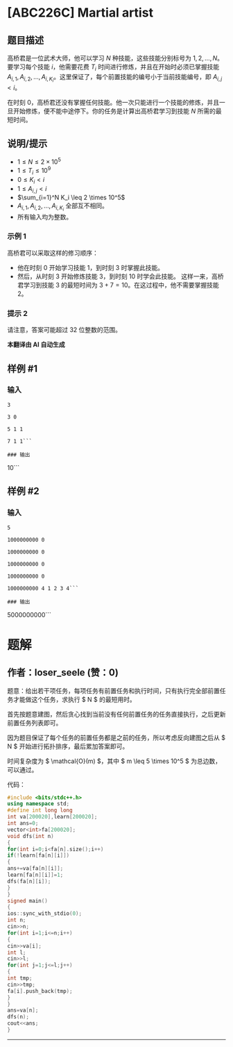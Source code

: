 # [ABC226C] Martial artist

## 题目描述

高桥君是一位武术大师，他可以学习 $N$ 种技能，这些技能分别标号为 $1, 2, \ldots, N$。要学习每个技能 $i$，他需要花费 $T_i$ 时间进行修炼，并且在开始时必须已掌握技能 $A_{i,1}, A_{i,2}, \ldots, A_{i,K_i}$。这里保证了，每个前置技能的编号小于当前技能编号，即 $A_{i,j} < i$。

在时刻 $0$，高桥君还没有掌握任何技能。他一次只能进行一个技能的修炼，并且一旦开始修炼，便不能中途停下。你的任务是计算出高桥君学习到技能 $N$ 所需的最短时间。

## 说明/提示

- $1 \leq N \leq 2 \times 10^5$
- $1 \leq T_i \leq 10^9$
- $0 \leq K_i < i$
- $1 \leq A_{i,j} < i$
- $\sum_{i=1}^N K_i \leq 2 \times 10^5$
- $A_{i,1}, A_{i,2}, \ldots, A_{i,K_i}$ 全部互不相同。
- 所有输入均为整数。

### 示例 1
高桥君可以采取这样的修习顺序：
- 他在时刻 $0$ 开始学习技能 $1$，到时刻 $3$ 时掌握此技能。
- 然后，从时刻 $3$ 开始修炼技能 $3$，到时刻 $10$ 时学会此技能。
这样一来，高桥君学习到技能 $3$ 的最短时间为 $3 + 7 = 10$。在这过程中，他不需要掌握技能 $2$。

### 提示 2
请注意，答案可能超过 $32$ 位整数的范围。

 **本翻译由 AI 自动生成**

## 样例 #1

### 输入

```
3
3 0
5 1 1
7 1 1```

### 输出

```
10```

## 样例 #2

### 输入

```
5
1000000000 0
1000000000 0
1000000000 0
1000000000 0
1000000000 4 1 2 3 4```

### 输出

```
5000000000```

# 题解

## 作者：loser_seele (赞：0)

题意：给出若干项任务，每项任务有前置任务和执行时间，只有执行完全部前置任务才能做这个任务，求执行 $ N $ 的最短用时。

首先按题意建图，然后贪心找到当前没有任何前置任务的任务直接执行，之后更新前置任务列表即可。

因为题目保证了每个任务的前置任务都是之前的任务，所以考虑反向建图之后从 $ N $ 开始进行拓扑排序，最后累加答案即可。

时间复杂度为 $ \mathcal{O}(m) $，其中 $ m \leq 5 \times 10^5 $ 为总边数，可以通过。

代码：

```cpp
#include <bits/stdc++.h>
using namespace std;
#define int long long
int va[200020],learn[200020];
int ans=0;
vector<int>fa[200020];
void dfs(int n)
{
for(int i=0;i<fa[n].size();i++)
if(!learn[fa[n][i]])
{
ans+=va[fa[n][i]];
learn[fa[n][i]]=1;
dfs(fa[n][i]);
}
}
signed main()
{
ios::sync_with_stdio(0);
int n;
cin>>n;
for(int i=1;i<=n;i++)
{
cin>>va[i];
int l;
cin>>l;
for(int j=1;j<=l;j++)
{
int tmp;
cin>>tmp;
fa[i].push_back(tmp);
}
}
ans=va[n];
dfs(n);
cout<<ans;
}
```


---

